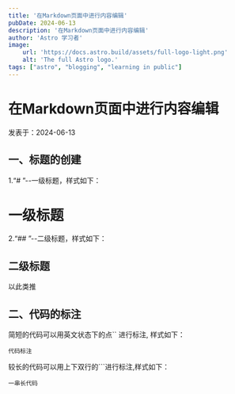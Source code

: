 ```yaml
---
title: '在Markdown页面中进行内容编辑'
pubDate: 2024-06-13
description: '在Markdown页面中进行内容编辑'
author: 'Astro 学习者'
image:
    url: 'https://docs.astro.build/assets/full-logo-light.png'
    alt: 'The full Astro logo.'
tags: ["astro", "blogging", "learning in public"]
---
```


# 在Markdown页面中进行内容编辑

 发表于：2024-06-13

 ## 一、标题的创建
1.“# ”--一级标题，样式如下：

   # 一级标题

2.“## ”--二级标题，样式如下：

   ## 二级标题

   以此类推

## 二、代码的标注

简短的代码可以用英文状态下的点`` 进行标注, 样式如下：

`代码标注`

较长的代码可以用上下双行的```进行标注,样式如下：

```
一串长代码
```